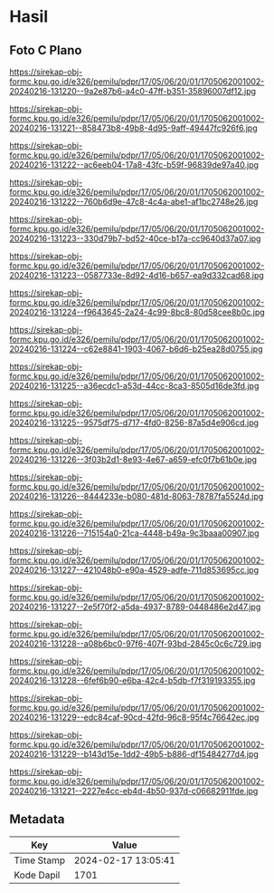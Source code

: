 # Hasil

## Foto C Plano

https://sirekap-obj-formc.kpu.go.id/e326/pemilu/pdpr/17/05/06/20/01/1705062001002-20240216-131220--9a2e87b6-a4c0-47ff-b351-35896007df12.jpg

https://sirekap-obj-formc.kpu.go.id/e326/pemilu/pdpr/17/05/06/20/01/1705062001002-20240216-131221--858473b8-49b8-4d95-9aff-49447fc926f6.jpg

https://sirekap-obj-formc.kpu.go.id/e326/pemilu/pdpr/17/05/06/20/01/1705062001002-20240216-131222--ac6eeb04-17a8-43fc-b59f-96839de97a40.jpg

https://sirekap-obj-formc.kpu.go.id/e326/pemilu/pdpr/17/05/06/20/01/1705062001002-20240216-131222--760b6d9e-47c8-4c4a-abe1-af1bc2748e26.jpg

https://sirekap-obj-formc.kpu.go.id/e326/pemilu/pdpr/17/05/06/20/01/1705062001002-20240216-131223--330d79b7-bd52-40ce-b17a-cc9640d37a07.jpg

https://sirekap-obj-formc.kpu.go.id/e326/pemilu/pdpr/17/05/06/20/01/1705062001002-20240216-131223--0587733e-8d92-4d16-b657-ea9d332cad68.jpg

https://sirekap-obj-formc.kpu.go.id/e326/pemilu/pdpr/17/05/06/20/01/1705062001002-20240216-131224--f9643645-2a24-4c99-8bc8-80d58cee8b0c.jpg

https://sirekap-obj-formc.kpu.go.id/e326/pemilu/pdpr/17/05/06/20/01/1705062001002-20240216-131224--c62e8841-1903-4067-b6d6-b25ea28d0755.jpg

https://sirekap-obj-formc.kpu.go.id/e326/pemilu/pdpr/17/05/06/20/01/1705062001002-20240216-131225--a36ecdc1-a53d-44cc-8ca3-8505d16de3fd.jpg

https://sirekap-obj-formc.kpu.go.id/e326/pemilu/pdpr/17/05/06/20/01/1705062001002-20240216-131225--9575df75-d717-4fd0-8256-87a5d4e906cd.jpg

https://sirekap-obj-formc.kpu.go.id/e326/pemilu/pdpr/17/05/06/20/01/1705062001002-20240216-131226--3f03b2d1-8e93-4e67-a659-efc0f7b61b0e.jpg

https://sirekap-obj-formc.kpu.go.id/e326/pemilu/pdpr/17/05/06/20/01/1705062001002-20240216-131226--8444233e-b080-481d-8063-78787fa5524d.jpg

https://sirekap-obj-formc.kpu.go.id/e326/pemilu/pdpr/17/05/06/20/01/1705062001002-20240216-131226--715154a0-21ca-4448-b49a-9c3baaa00907.jpg

https://sirekap-obj-formc.kpu.go.id/e326/pemilu/pdpr/17/05/06/20/01/1705062001002-20240216-131227--421048b0-e90a-4529-adfe-711d853695cc.jpg

https://sirekap-obj-formc.kpu.go.id/e326/pemilu/pdpr/17/05/06/20/01/1705062001002-20240216-131227--2e5f70f2-a5da-4937-8789-0448486e2d47.jpg

https://sirekap-obj-formc.kpu.go.id/e326/pemilu/pdpr/17/05/06/20/01/1705062001002-20240216-131228--a08b6bc0-97f6-407f-93bd-2845c0c6c729.jpg

https://sirekap-obj-formc.kpu.go.id/e326/pemilu/pdpr/17/05/06/20/01/1705062001002-20240216-131228--6fef6b90-e6ba-42c4-b5db-f7f319193355.jpg

https://sirekap-obj-formc.kpu.go.id/e326/pemilu/pdpr/17/05/06/20/01/1705062001002-20240216-131229--edc84caf-90cd-42fd-96c8-95f4c76642ec.jpg

https://sirekap-obj-formc.kpu.go.id/e326/pemilu/pdpr/17/05/06/20/01/1705062001002-20240216-131229--b143d15e-1dd2-49b5-b886-df15484277d4.jpg

https://sirekap-obj-formc.kpu.go.id/e326/pemilu/pdpr/17/05/06/20/01/1705062001002-20240216-131221--2227e4cc-eb4d-4b50-937d-c06682911fde.jpg


## Metadata

| Key        | Value               |
| ---------- | ------------------- |
| Time Stamp | 2024-02-17 13:05:41 |
| Kode Dapil | 1701                |



